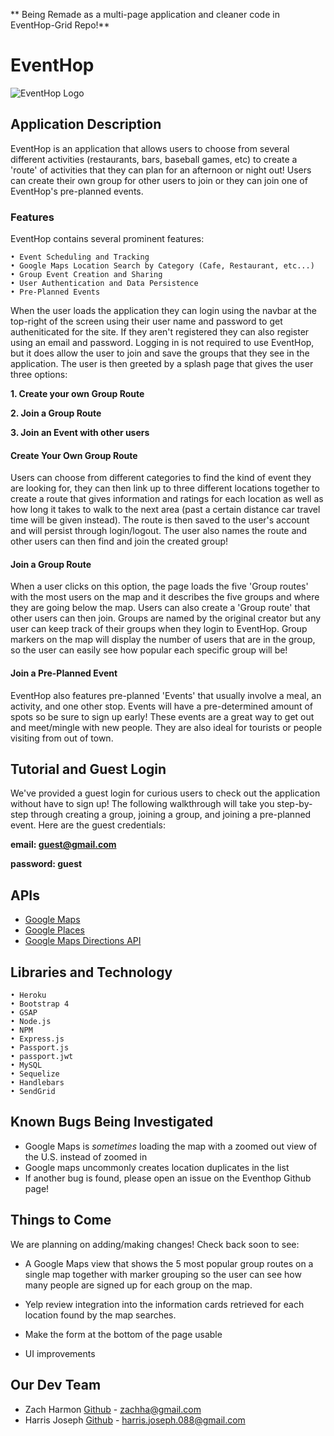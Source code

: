 ** Being Remade as a multi-page application and cleaner code in EventHop-Grid Repo!**

# EventHop

![EventHop Logo](public/img/favicon-310.png "EventHop Logo")

## Application Description

EventHop is an application that allows users to choose from several different activities (restaurants, bars, baseball games, etc) to create a 'route' of activities that they can plan for an afternoon or night out!  Users can create their own group for other users to join or they can join one of EventHop's pre-planned events.

### Features

EventHop contains several prominent features:

	• Event Scheduling and Tracking 
	• Google Maps Location Search by Category (Cafe, Restaurant, etc...)
    • Group Event Creation and Sharing
	• User Authentication and Data Persistence
	• Pre-Planned Events


When the user loads the application they can login using the navbar at the top-right of the screen using their user name and password to get autheniticated for the site.  If they aren't registered they can also register using an email and password.  Logging in is not required to use EventHop, but it does allow the user to join and save the groups that they see in the application.  The user is then greeted by a splash page that gives the user three options:

**1. Create your own Group Route**

**2. Join a Group Route**

**3. Join an Event with other users**


#### Create Your Own Group Route

Users can choose from different categories to find the kind of event they are looking for, they can then link up to three different locations together to create a route that gives information and ratings for each location as well as how long it takes to walk to the next area (past a certain distance car travel time will be given instead).  The route is then saved to the user's account and will persist through login/logout.  The user also names the route and other users can then find and join the created group!  
 
#### Join a Group Route

 When a user clicks on this option, the page loads the five 'Group routes' with the most users on the map and it describes the five groups and where they are going below the map.  Users can also create a 'Group route' that other users can then join.  Groups are named by the original creator but any user can keep track of their groups when they login to EventHop.  Group markers on the map will display the number of users that are in the group, so the user can easily see how popular each specific group will be!
 
#### Join a Pre-Planned Event

EventHop also features pre-planned 'Events' that usually involve a meal, an activity, and one other stop.  Events will have a pre-determined amount of spots so be sure to sign up early!  These events are a great way to get out and meet/mingle with new people.  They are also ideal for tourists or people visiting from out of town.

## Tutorial and Guest Login

We've provided a guest login for curious users to check out the application without have to sign up!  The following walkthrough will take you step-by-step through creating a group, joining a group, and joining a pre-planned event.  Here are the guest credentials:

**email: guest@gmail.com**

**password: guest**




## APIs 
* [Google Maps](https://developers.google.com/maps/documentation/javascript/)
* [Google Places](https://developers.google.com/places/)
* [Google Maps Directions API](https://developers.google.com/maps/documentation/directions/intro)


## Libraries and Technology
	• Heroku
	• Bootstrap 4
	• GSAP
	• Node.js
	• NPM
	• Express.js
	• Passport.js
	• passport.jwt
	• MySQL
	• Sequelize
	• Handlebars
	• SendGrid


## Known Bugs Being Investigated

- Google Maps is *sometimes* loading the map with a zoomed out view of the U.S. instead of zoomed in
- Google maps uncommonly creates location duplicates in the list 
- If another bug is found, please open an issue on the Eventhop Github page!

## Things to Come

We are planning on adding/making changes! Check back soon to see:

- A Google Maps view that shows the 5 most popular group routes on a single map together with marker grouping so the user can see how many people are signed up for each group on the map.

- Yelp review integration into the information cards retrieved for each location found by the map searches.

- Make the form at the bottom of the page usable

- UI improvements
## Our Dev Team 
	
* Zach Harmon [Github](https://www.github.com/zachha) - zachha@gmail.com
* Harris Joseph [Github](https://www.github.com/HarryCaveMan) - harris.joseph.088@gmail.com
